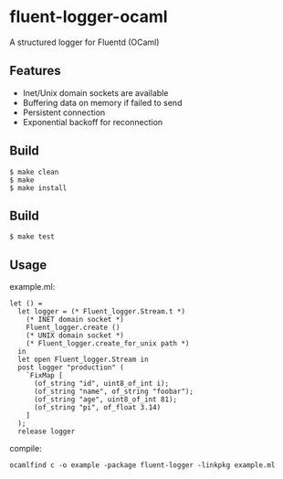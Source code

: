fluent-logger-ocaml
===================

A structured logger for Fluentd (OCaml)


Features
------------

* Inet/Unix domain sockets are available
* Buffering data on memory if failed to send
* Persistent connection
* Exponential backoff for reconnection


Build
------------

    $ make clean
    $ make
    $ make install

Build
------------

    $ make test

Usage
------------

example.ml:

    let () =
      let logger = (* Fluent_logger.Stream.t *)
        (* INET domain socket *)
        Fluent_logger.create ()
        (* UNIX domain socket *)
        (* Fluent_logger.create_for_unix path *) 
      in
      let open Fluent_logger.Stream in
      post logger "production" (
        `FixMap [
          (of_string "id", uint8_of_int i);
          (of_string "name", of_string "foobar");
          (of_string "age", uint8_of_int 81);
          (of_string "pi", of_float 3.14)
        ]
      );
      release logger

compile:

    ocamlfind c -o example -package fluent-logger -linkpkg example.ml

